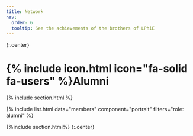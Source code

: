 ```yaml
---
title: Network
nav:
  order: 6
  tooltip: See the achievements of the brothers of LPhiE
---
```


{:.center}
# {% include icon.html icon="fa-solid fa-users" %}Alumni
{% include section.html %}

{% include list.html data="members" component="portrait" filters="role: alumni" %}


{%include section.html%} 
{:.center}
<!-- ## Networking
{:.center} -->